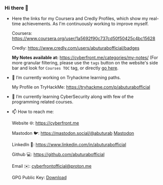 ### Hi there 👋

- Here the links for my Coursera and Credly Profiles, which show my real-time achievements. As I'm continuously working to improve myself.

    Coursera: https://www.coursera.org/user/1a5692f90c737cd50f50425c4bc15628
    
    Credly: https://www.credly.com/users/abuturabofficial/badges

   **My Notes available at:** https://cyberfront.me/categories/my-notes/ (For more granular filtering, please use the `tags` button on the website's side bar and look for `Courses TOC` tag, or directly [go here](http://cyberfront.me/tags/courses-toc/).

- 🔭 I’m currently working on Tryhackme learning paths.
    
    My Profile on TryHackMe:
    https://tryhackme.com/p/abuturabofficial
    
- 🌱 I’m currently learning CyberSecurity along with few of the programming related courses.

<!--
- 👯 I’m looking to collaborate on ...
- 🤔 I’m looking for help with ...
- 💬 Ask me about ...
- 😄 Pronouns: ...
- ⚡ Fun fact: ...
-->
- 📫 How to reach me:

    Website 🌐: https://cyberfront.me
      
    Mastodon 🐦: https://mastodon.social/@abuturab <a rel="me" href="https://mastodon.social/@abuturab">Mastodon</a>
    
    LinkedIn 💼: https://www.linkedin.com/in/abuturabofficial
    
    Github 💻: https://github.com/abuturabofficial

    Email ✉️: cyberfrontofficial@proton.me

    GPG Public Key: [Download](https://cyberfront.me/assets/misc/publickey.asc)
